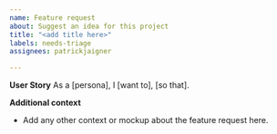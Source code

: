 ```yaml
---
name: Feature request
about: Suggest an idea for this project
title: "<add title here>"
labels: needs-triage
assignees: patrickjaigner

---
```


**User Story**
As a [persona], I [want to], [so that].

**Additional context**
- Add any other context or mockup about the feature request here.
